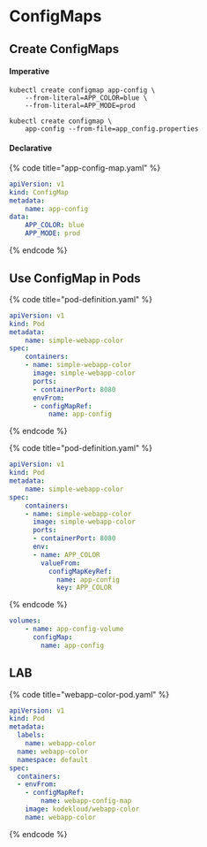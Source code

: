# ConfigMaps

## Create ConfigMaps

#### Imperative

```
kubectl create configmap app-config \ 
    --from-literal=APP_COLOR=blue \
    --from-literal=APP_MODE=prod
```

```
kubectl create configmap \
    app-config --from-file=app_config.properties
```

#### Declarative

{% code title="app-config-map.yaml" %}
```yaml
apiVersion: v1
kind: ConfigMap
metadata:
    name: app-config
data:
    APP_COLOR: blue
    APP_MODE: prod
```
{% endcode %}

## Use ConfigMap in Pods

{% code title="pod-definition.yaml" %}
```yaml
apiVersion: v1
kind: Pod
metadata:
    name: simple-webapp-color
spec:
    containers:
    - name: simple-webapp-color
      image: simple-webapp-color
      ports:
      - containerPort: 8080
      envFrom:
      - configMapRef:
          name: app-config
```
{% endcode %}



{% code title="pod-definition.yaml" %}
```yaml
apiVersion: v1
kind: Pod
metadata:
    name: simple-webapp-color
spec:
    containers:
    - name: simple-webapp-color
      image: simple-webapp-color
      ports:
      - containerPort: 8080
      env:
      - name: APP_COLOR
        valueFrom:
          configMapKeyRef:
            name: app-config
            key: APP_COLOR
```
{% endcode %}

```yaml
volumes:
    - name: app-config-volume
      configMap:
        name: app-config
```

## LAB

{% code title="webapp-color-pod.yaml" %}
```yaml
apiVersion: v1
kind: Pod
metadata:
  labels:
    name: webapp-color
  name: webapp-color
  namespace: default
spec:
  containers:
  - envFrom:
    - configMapRef:
        name: webapp-config-map
    image: kodekloud/webapp-color
    name: webapp-color
```
{% endcode %}
